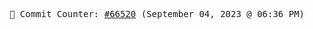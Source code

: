<p align="center">
    <samp>
        📮 Commit Counter: <a href="https://github.com/Javascript-void0/Javascript-void0/commits/main">#66520</a> (September 04, 2023 @ 06:36 PM)
    </samp>
</p>